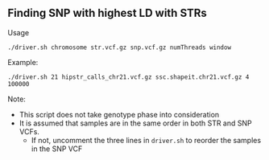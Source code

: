 ## Finding SNP with highest LD with STRs
Usage

    ./driver.sh chromosome str.vcf.gz snp.vcf.gz numThreads window

Example:

    ./driver.sh 21 hipstr_calls_chr21.vcf.gz ssc.shapeit.chr21.vcf.gz 4 100000

Note:

 - This script does not take genotype phase into consideration
 - It is assumed that samples are in the same order in both STR and SNP VCFs.
	 - If not, uncomment the three lines in `driver.sh` to reorder the samples in the SNP VCF